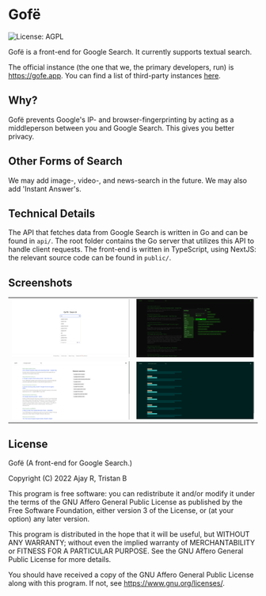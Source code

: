 # Gofë

![License: AGPL](https://img.shields.io/badge/license-AGPL-%233897f0)

Gofë is a front-end for Google Search. It currently supports textual search.

The official instance (the one that we, the primary developers, run) is
https://gofe.app. You can find a list of third-party instances
[here](INSTANCES.md).

## Why?

Gofë prevents Google's IP- and browser-fingerprinting by acting as a
middleperson between you and Google Search. This gives you better privacy.

## Other Forms of Search

We may add image-, video-, and news-search in the future. We may also add
'Instant Answer's.

## Technical Details

The API that fetches data from Google Search is written in Go and can be found
in `api/`. The root folder contains the Go server that utilizes this API to
handle client requests. The front-end is written in TypeScript, using NextJS:
the relevant source code can be found in `public/`.

## Screenshots

|                          |                                |
|--------------------------|--------------------------------|
| ![](/images/home.png)    | ![](/images/results-theme.png) |
| ![](/images/results.png) | ![](/images/skeleton.png)      |

## License

Gofë (A front-end for Google Search.)

Copyright (C) 2022 Ajay R, Tristan B

This program is free software: you can redistribute it and/or modify it under
the terms of the GNU Affero General Public License as published by the Free
Software Foundation, either version 3 of the License, or (at your option) any
later version.

This program is distributed in the hope that it will be useful, but WITHOUT ANY
WARRANTY; without even the implied warranty of MERCHANTABILITY or FITNESS FOR A
PARTICULAR PURPOSE.  See the GNU Affero General Public License for more details.

You should have received a copy of the GNU Affero General Public License along
with this program.  If not, see <https://www.gnu.org/licenses/>.

